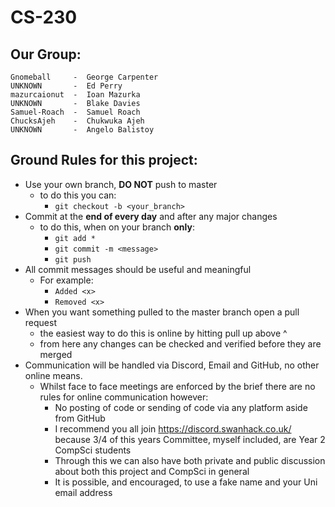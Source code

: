 # CS-230

## Our Group:

```
Gnomeball     -  George Carpenter
UNKNOWN       -  Ed Perry
mazurcaionut  -  Ioan Mazurka
UNKNOWN       -  Blake Davies
Samuel-Roach  -  Samuel Roach
ChucksAjeh    -  Chukwuka Ajeh
UNKNOWN       -  Angelo Balistoy
```

## Ground Rules for this project:

* Use your own branch, **DO NOT** push to master
    * to do this you can:
        * `git checkout -b <your_branch>`
* Commit at the **end of every day** and after any major changes
    * to do this, when on your branch **only**:
        * `git add *`
        * `git commit -m <message>`
        * `git push`
* All commit messages should be useful and meaningful
    * For example:
        * `Added <x>`
        * `Removed <x>`
* When you want something pulled to the master branch open a pull request
    * the easiest way to do this is online by hitting pull up above ^
    * from here any changes can be checked and verified before they are merged
* Communication will be handled via Discord, Email and GitHub, no other online means.
    * Whilst face to face meetings are enforced by the brief there are no rules for online communication however:
        * No posting of code or sending of code via any platform aside from GitHub
        * I recommend you all join https://discord.swanhack.co.uk/ because 3/4 of this years Committee, myself included, are Year 2 CompSci students
        * Through this we can also have both private and public discussion about both this project and CompSci in general
        * It is possible, and encouraged, to use a fake name and your Uni email address